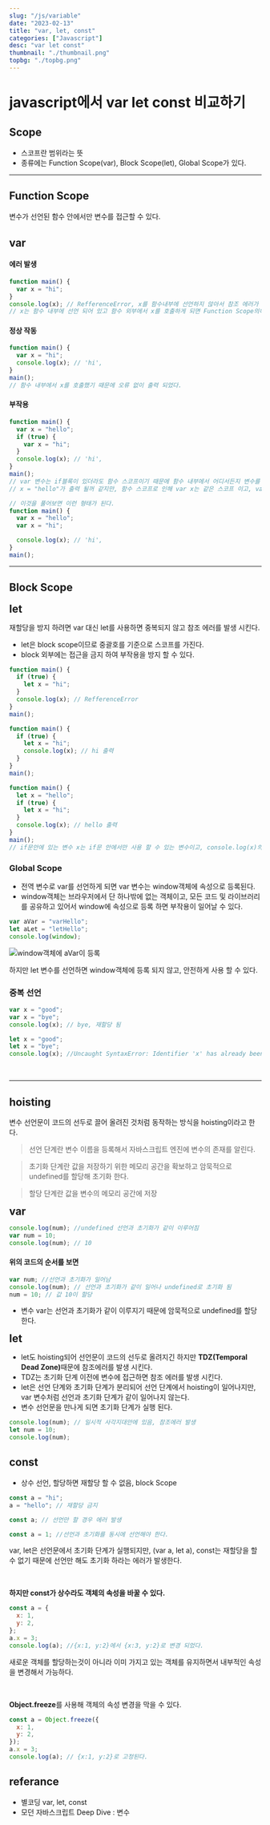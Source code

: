```yaml
---
slug: "/js/variable"
date: "2023-02-13"
title: "var, let, const"
categories: ["Javascript"]
desc: "var let const"
thumbnail: "./thumbnail.png"
topbg: "./topbg.png"
---
```


# javascript에서 var let const 비교하기

## Scope

- 스코프란 범위라는 뜻
- 종류에는 Function Scope(var), Block Scope(let), Global Scope가 있다.

---

## Function Scope

변수가 선언된 함수 안에서만 변수를 접근할 수 있다.
<br /> <br />

<b><span style="font-size:150%">var</span></b>

#### 에러 발생

```js
function main() {
  var x = "hi";
}
console.log(x); // RefferenceError, x를 함수내부에 선언하지 않아서 참조 에러가 발생하였다.
// x는 함수 내부에 선언 되어 있고 함수 외부에서 x를 호출하게 되면 Function Scope의해 참조 에러가 발생한다.
```

#### 정상 작동

```js
function main() {
  var x = "hi";
  console.log(x); // 'hi',
}
main();
// 함수 내부에서 x를 호출했기 때문에 오류 없이 출력 되었다.
```

#### 부작용

```js
function main() {
  var x = "hello";
  if (true) {
    var x = "hi";
  }
  console.log(x); // 'hi',
}
main();
// var 변수는 if블록이 있더라도 함수 스코프이기 때문에 함수 내부에서 어디서든지 변수를 참조 할 수 있다.
// x = "hello"가 출력 될꺼 같지만, 함수 스코프로 인해 var x는 같은 스코프 이고, var는 재할당 할 수 있어서 hello가 hi로 변경 되었다.
```

```js
// 이것을 풀어보면 이런 형태가 된다.
function main() {
  var x = "hello";
  var x = "hi";

  console.log(x); // 'hi',
}
main();
```

---

## Block Scope

<b><span style="font-size:150%">let</span></b>

재할당을 방지 하려면 var 대신 let를 사용하면 중복되지 않고 참조 에러를 발생 시킨다.

- let은 block scope이므로 중괄호를 기준으로 스코프를 가진다.
- block 외부에는 접근을 금지 하여 부작용을 방지 할 수 있다.

```js
function main() {
  if (true) {
    let x = "hi";
  }
  console.log(x); // RefferenceError
}
main();

function main() {
  if (true) {
    let x = "hi";
    console.log(x); // hi 출력
  }
}
main();
```

```js
function main() {
  let x = "hello";
  if (true) {
    let x = "hi";
  }
  console.log(x); // hello 출력
}
main();
// if문안에 있는 변수 x는 if문 안에서만 사용 할 수 있는 변수이고, console.log(x)의 x는 같은 스코프에 있는 let x = "hello"이다.
```

### Global Scope

- 전역 변수로 var를 선언하게 되면 var 변수는 window객체에 속성으로 등록된다.
- window객체는 브라우저에서 단 하나밖에 없는 객체이고, 모든 코드 및 라이브러리를 공유하고 있어서 window에 속성으로 등록 하면 부작용이 일어날 수 있다.

```js
var aVar = "varHello";
let aLet = "letHello";
console.log(window);
```

![window객체에 aVar이 등록](global.png)

하지만 let 변수를 선언하면 window객체에 등록 되지 않고, 안전하게 사용 할 수 있다.

### 중복 선언

```js
var x = "good";
var x = "bye";
console.log(x); // bye, 재할당 됨
```

```js
let x = "good";
let x = "bye";
console.log(x); //Uncaught SyntaxError: Identifier 'x' has already been declared, 중복 선언 에러
```

<br />

---

## hoisting

변수 선언문이 코드의 선두로 끌어 올려진 것처럼 동작하는 방식을 hoisting이라고 한다.

> 선언 단계란 변수 이름을 등록해서 자바스크립트 엔진에 변수의 존재를 알린다.

> 초기화 단계란 값을 저장하기 위한 메모리 공간을 확보하고 암묵적으로 undefined를 할당해 초기화 한다.

> 할당 단계란 값을 변수의 메모리 공간에 저장

<b><span style="font-size:150%">var</span></b>

```js
console.log(num); //undefined 선언과 초기화가 같이 이루어짐
var num = 10;
console.log(num); // 10
```

#### 위의 코드의 순서를 보면

```js
var num; //선언과 초기화가 일어남
console.log(num); // 선언과 초기화가 같이 일어나 undefined로 초기화 됨
num = 10; // 값 10이 할당
```

- 변수 var는 선언과 초기화가 같이 이루지기 때문에 암묵적으로 undefined를 할당한다.

<b><span style="font-size:150%">let</span></b>

- let도 hoisting되어 선언문이 코드의 선두로 올려지긴 하지만 <strong>TDZ(Temporal Dead Zone)</strong>때문에 참조에러를 발생 시킨다.
- TDZ는 초기화 단계 이전에 변수에 접근하면 참조 에러를 발생 시킨다.
- let은 선언 단계와 초기화 단계가 분리되어 선언 단계에서 hoisting이 일어나지만, var 변수처럼 선언과 초기화 단계가 같이 일어나지 않는다.
- 변수 선언문을 만나게 되면 초기화 단계가 실행 된다.

```js
console.log(num); // 일시적 사각지대안에 있음, 참조에러 발생
let num = 10;
console.log(num);
```

## const

- 상수 선언, 할당하면 재할당 할 수 없음, block Scope

```js
const a = "hi";
a = "hello"; // 재할당 금지
```

```js
const a; // 선언만 할 경우 에러 발생
```

```js
const a = 1; //선언과 초기화를 동시에 선언해야 한다.
```

var, let은 선언문에서 초기화 단계가 실행되지만, (var a, let a), const는 재할당을 할 수 없기 때문에 선언만 해도 초기화 하라는 에러가 발생한다.

<br />

<strong>하지만 const가 상수라도 객체의 속성을 바꿀 수 있다.</strong>

```js
const a = {
  x: 1,
  y: 2,
};
a.x = 3;
console.log(a); //{x:1, y:2}에서 {x:3, y:2}로 변경 되었다.
```

새로운 객체를 할당하는것이 아니라 이미 가지고 있는 객체를 유지하면서 내부적인 속성을 변경해서 가능하다.

<br />

<strong>Object.freeze</strong>를 사용해 객체의 속성 변경을 막을 수 있다.

```js
const a = Object.freeze({
  x: 1,
  y: 2,
});
a.x = 3;
console.log(a); // {x:1, y:2}로 고정된다.
```

## referance

- 별코딩 var, let, const
- 모던 자바스크립트 Deep Dive : 변수

